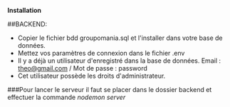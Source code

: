 __Installation__

##BACKEND:

   * Copier le fichier bdd groupomania.sql et l'installer dans votre base de données.
   * Mettez vos paramètres de connexion dans le fichier .env
   * Il y a déjà un utilisateur d'enregistré dans la base de données. Email : theo@gmail.com / Mot de passe : password
   * Cet utilisateur possède les droits d'administrateur.
   
###Pour lancer le serveur il faut se placer dans le dossier backend et effectuer la commande *nodemon server*


